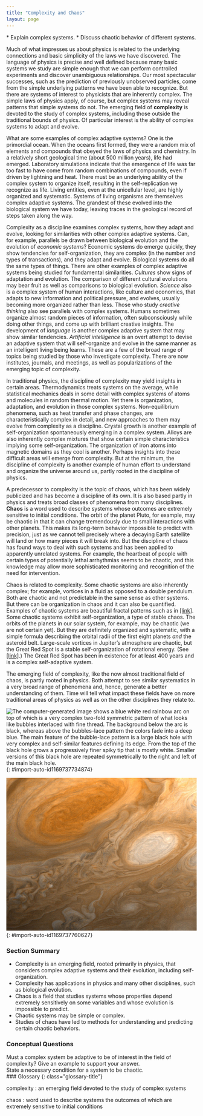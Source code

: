 ```yaml
---
title: "Complexity and Chaos"
layout: page
---
```



<div class="abstract" markdown="1">
* Explain complex systems.
* Discuss chaotic behavior of different systems.
</div>

Much of what impresses us about physics is related to the underlying connections and basic simplicity of the laws we have discovered. The language of physics is precise and well defined because many basic systems we study are simple enough that we can perform controlled experiments and discover unambiguous relationships. Our most spectacular successes, such as the prediction of previously unobserved particles, come from the simple underlying patterns we have been able to recognize. But there are systems of interest to physicists that are inherently complex. The simple laws of physics apply, of course, but complex systems may reveal patterns that simple systems do not. The emerging field of **complexity** is devoted to the study of complex systems, including those outside the traditional bounds of physics. Of particular interest is the ability of complex systems to adapt and evolve.

What are some examples of complex adaptive systems? One is the primordial ocean. When the oceans first formed, they were a random mix of elements and compounds that obeyed the laws of physics and chemistry. In a relatively short geological time (about 500 million years), life had emerged. Laboratory simulations indicate that the emergence of life was far too fast to have come from random combinations of compounds, even if driven by lightning and heat. There must be an underlying ability of the complex system to organize itself, resulting in the self-replication we recognize as life. Living entities, even at the unicellular level, are highly organized and systematic. Systems of living organisms are themselves complex adaptive systems. The grandest of these evolved into the biological system we have today, leaving traces in the geological record of steps taken along the way.

Complexity as a discipline examines complex systems, how they adapt and evolve, looking for similarities with other complex adaptive systems. Can, for example, parallels be drawn between biological evolution and the evolution of *economic systems*? Economic systems do emerge quickly, they show tendencies for self-organization, they are complex (in the number and types of transactions), and they adapt and evolve. Biological systems do all the same types of things. There are other examples of complex adaptive systems being studied for fundamental similarities. *Cultures* show signs of adaptation and evolution. The comparison of different cultural evolutions may bear fruit as well as comparisons to biological evolution. *Science* also is a complex system of human interactions, like culture and economics, that adapts to new information and political pressure, and evolves, usually becoming more organized rather than less. Those who study *creative thinking* also see parallels with complex systems. Humans sometimes organize almost random pieces of information, often subconsciously while doing other things, and come up with brilliant creative insights. The development of *language* is another complex adaptive system that may show similar tendencies. *Artificial intelligence* is an overt attempt to devise an adaptive system that will self-organize and evolve in the same manner as an intelligent living being learns. These are a few of the broad range of topics being studied by those who investigate complexity. There are now institutes, journals, and meetings, as well as popularizations of the emerging topic of complexity.

In traditional physics, the discipline of complexity may yield insights in certain areas. Thermodynamics treats systems on the average, while statistical mechanics deals in some detail with complex systems of atoms and molecules in random thermal motion. Yet there is organization, adaptation, and evolution in those complex systems. Non-equilibrium phenomena, such as heat transfer and phase changes, are characteristically complex in detail, and new approaches to them may evolve from complexity as a discipline. Crystal growth is another example of self-organization spontaneously emerging in a complex system. Alloys are also inherently complex mixtures that show certain simple characteristics implying some self-organization. The organization of iron atoms into magnetic domains as they cool is another. Perhaps insights into these difficult areas will emerge from complexity. But at the minimum, the discipline of complexity is another example of human effort to understand and organize the universe around us, partly rooted in the discipline of physics.

A predecessor to complexity is the topic of chaos, which has been widely publicized and has become a discipline of its own. It is also based partly in physics and treats broad classes of phenomena from many disciplines. **Chaos** is a word used to describe systems whose outcomes are extremely sensitive to initial conditions. The orbit of the planet Pluto, for example, may be chaotic in that it can change tremendously due to small interactions with other planets. This makes its long-term behavior impossible to predict with precision, just as we cannot tell precisely where a decaying Earth satellite will land or how many pieces it will break into. But the discipline of chaos has found ways to deal with such systems and has been applied to apparently unrelated systems. For example, the heartbeat of people with certain types of potentially lethal arrhythmias seems to be chaotic, and this knowledge may allow more sophisticated monitoring and recognition of the need for intervention.

Chaos is related to complexity. Some chaotic systems are also inherently complex; for example, vortices in a fluid as opposed to a double pendulum. Both are chaotic and not predictable in the same sense as other systems. But there can be organization in chaos and it can also be quantified. Examples of chaotic systems are beautiful fractal patterns such as in [\[link\]](#import-auto-id1169737734874). Some chaotic systems exhibit self-organization, a type of stable chaos. The orbits of the planets in our solar system, for example, may be chaotic (we are not certain yet). But they are definitely organized and systematic, with a simple formula describing the orbital radii of the first eight planets *and* the asteroid belt. Large-scale vortices in Jupiter’s atmosphere are chaotic, but the Great Red Spot is a stable self-organization of rotational energy. (See [\[link\]](#import-auto-id1169737760627).) The Great Red Spot has been in existence for at least 400 years and is a complex self-adaptive system.

The emerging field of complexity, like the now almost traditional field of chaos, is partly rooted in physics. Both attempt to see similar systematics in a very broad range of phenomena and, hence, generate a better understanding of them. Time will tell what impact these fields have on more traditional areas of physics as well as on the other disciplines they relate to.

 ![The computer-generated image shows a blue white red rainbow arc on top of which is a very complex two-fold symmetric pattern of what looks like bubbles interlaced with fine thread. The background below the arc is black, whereas above the bubbles-lace pattern the colors fade into a deep blue. The main feature of the bubble-lace pattern is a large black hole with very complex and self-similar features defining its edge. From the top of the black hole grows a progressively finer spiky tip that is mostly white. Smaller versions of this black hole are repeated symmetrically to the right and left of the main black hole.](../resources/Figure_35_05_01.jpg "This image is related to the Mandelbrot set, a complex mathematical form that is chaotic. The patterns are infinitely fine as you look closer and closer, and they indicate order in the presence of chaos. (credit: Gilberto Santa Rosa)"){: #import-auto-id1169737734874}

![The picture shows what looks like a flowing orangish liquid into which some milk has been mixed. The main features are two eddies or vortices: a larger one that is a darker orange than the background and the other, smaller one, that is more milky than the background.](../resources/Figure_35_05_02.jpg "The Great Red Spot on Jupiter is an example of self-organization in a complex and chaotic system. Smaller vortices in Jupiter&#x2019;s atmosphere behave chaotically, but the triple-Earth-size spot is self-organized and stable for at least hundreds of years. (credit: NASA)"){: #import-auto-id1169737760627}

### Section Summary

*  Complexity is an emerging field, rooted primarily in physics, that considers complex adaptive systems and their evolution, including self-organization.
*  Complexity has applications in physics and many other disciplines, such as biological evolution.
*  Chaos is a field that studies systems whose properties depend extremely sensitively on some variables and whose evolution is impossible to predict.
*  Chaotic systems may be simple or complex.
*  Studies of chaos have led to methods for understanding and predicting certain chaotic behaviors.

### Conceptual Questions

<div class="exercise" data-element-type="conceptual-questions">
<div class="problem" markdown="1">
Must a complex system be adaptive to be of interest in the field of complexity? Give an example to support your answer.

</div>
</div>

<div class="exercise" data-element-type="conceptual-questions">
<div class="problem" markdown="1">
State a necessary condition for a system to be chaotic.

</div>
</div>

<div class="glossary" markdown="1">
### Glossary
{: class="glossary-title"}

complexity
: an emerging field devoted to the study of complex systems


chaos
: word used to describe systems the outcomes of which are extremely sensitive to initial conditions


</div>
